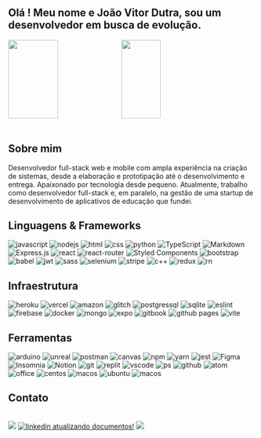 ## Olá ! Meu nome e João Vitor Dutra, sou um desenvolvedor em busca de evolução.

<div>   
     <img width="45%"  height="160em" src="https://github-readme-stats.vercel.app/api?username=odutradev&show_icons=true&theme=dark&include_all_commits=true&count_private=true"/>
     <img width="40%" height="160em" src="https://github-readme-stats.vercel.app/api/top-langs/?username=odutradev&layout=compact&langs_count=7&theme=dark"/>
</div><br>



  
## Sobre mim 

Desenvolvedor full-stack web e mobile com ampla experiência na criação de sistemas, desde a elaboração e prototipação até o desenvolvimento e entrega. Apaixonado por tecnologia desde pequeno. Atualmente, trabalho como desenvolvedor full-stack e, em paralelo, na gestão de uma startup de desenvolvimento de aplicativos de educação que fundei.
  

## Linguagens & Frameworks
![javascript](https://img.shields.io/badge/JavaScript-F7DF1E?style=for-the-badge&logo=javascript&logoColor=black)
![nodejs](https://img.shields.io/badge/node.js-6DA55F?style=for-the-badge&logo=node.js&logoColor=white)
![html](https://img.shields.io/badge/html5-%23E34F26.svg?style=for-the-badge&logo=html5&logoColor=white)
![css](https://img.shields.io/badge/css3-%231572B6.svg?style=for-the-badge&logo=css3&logoColor=white)
![python](https://img.shields.io/badge/python-3670A0?style=for-the-badge&logo=python&logoColor=ffdd54)
![TypeScript](https://img.shields.io/badge/typescript-%23007ACC.svg?style=for-the-badge&logo=typescript&logoColor=white)
![Markdown](https://img.shields.io/badge/markdown-%23000000.svg?style=for-the-badge&logo=markdown&logoColor=white)
![Express.js](https://img.shields.io/badge/express.js-%23404d59.svg?style=for-the-badge&logo=express&logoColor=%2361DAFB)
![react](https://img.shields.io/badge/react-%2320232a.svg?style=for-the-badge&logo=react&logoColor=%2361DAFB)
![react-router](https://img.shields.io/badge/React_Router-CA4245?style=for-the-badge&logo=react-router&logoColor=white)
![Styled Components](https://img.shields.io/badge/styled--components-DB7093?style=for-the-badge&logo=styled-components&logoColor=white)
![bootstrap](https://img.shields.io/badge/Bootstrap-563D7C?style=for-the-badge&logo=bootstrap&logoColor=white)
![babel](https://img.shields.io/badge/Babel-F9DC3E?style=for-the-badge&logo=babel&logoColor=white)
![jwt](https://img.shields.io/badge/JWT-000000?style=for-the-badge&logo=JSON%20web%20tokens&logoColor=white)
![sass](https://img.shields.io/badge/Sass-CC6699?style=for-the-badge&logo=sass&logoColor=white)
![selenium](https://img.shields.io/badge/Selenium-43B02A?style=for-the-badge&logo=Selenium&logoColor=white)
![stripe](https://img.shields.io/badge/Stripe-626CD9?style=for-the-badge&logo=Stripe&logoColor=white)
![c++](https://img.shields.io/badge/C%2B%2B-00599C?style=for-the-badge&logo=c%2B%2B&logoColor=white)
![redux](https://img.shields.io/badge/Redux-593D88?style=for-the-badge&logo=redux&logoColor=white)
![rn](https://img.shields.io/badge/React_Native-20232A?style=for-the-badge&logo=react&logoColor=61DAFB)
  
## Infraestrutura
![heroku](https://img.shields.io/badge/heroku-%23430098.svg?style=for-the-badge&logo=heroku&logoColor=white)
![vercel](https://img.shields.io/badge/Vercel-000000?style=for-the-badge&logo=vercel&logoColor=white)
![amazon](https://img.shields.io/badge/Amazon_AWS-FF9900?style=for-the-badge&logo=amazonaws&logoColor=white)
![glitch](https://img.shields.io/badge/Glitch-2800ff?style=for-the-badge&logo=glitch&logoColor=white)
![postgressql](https://img.shields.io/badge/PostgreSQL-316192?style=for-the-badge&logo=postgresql&logoColor=white)
![sqlite](https://img.shields.io/badge/SQLite-07405E?style=for-the-badge&logo=sqlite&logoColor=white)
![eslint](https://img.shields.io/badge/eslint-3A33D1?style=for-the-badge&logo=eslint&logoColor=white)
![firebase](https://img.shields.io/badge/firebase-%23039BE5.svg?style=for-the-badge&logo=firebase)
![docker](https://img.shields.io/badge/Docker-2CA5E0?style=for-the-badge&logo=docker&logoColor=white)
![mongo](https://img.shields.io/badge/MongoDB-4EA94B?style=for-the-badge&logo=mongodb&logoColor=white)
![expo](https://img.shields.io/badge/Expo-1B1F23?style=for-the-badge&logo=expo&logoColor=white)
![gitbook](https://img.shields.io/badge/GitBook-7B36ED?style=for-the-badge&logo=gitbook&logoColor=white)
![github pages](https://img.shields.io/badge/GitHub%20Pages-222222?style=for-the-badge&logo=GitHub%20Pages&logoColor=white)
![vite](https://img.shields.io/badge/Vite-B73BFE?style=for-the-badge&logo=vite&logoColor=FFD62E)

## Ferramentas
![arduino](https://img.shields.io/badge/Arduino_IDE-00979D?style=for-the-badge&logo=arduino&logoColor=white)
![unreal](https://img.shields.io/badge/-Unreal%20Engine-313131?style=for-the-badge&logo=unreal-engine&logoColor=white)
![postman](https://img.shields.io/badge/Postman-FF6C37?style=for-the-badge&logo=Postman&logoColor=white)
![canvas](https://img.shields.io/badge/Canva-%2300C4CC.svg?&style=for-the-badge&logo=Canva&logoColor=white)
![npm](https://img.shields.io/badge/NPM-%23000000.svg?style=for-the-badge&logo=npm&logoColor=white)
![yarn](https://img.shields.io/badge/yarn-%232C8EBB.svg?style=for-the-badge&logo=yarn&logoColor=white)
![jest](https://img.shields.io/badge/Jest-C21325?style=for-the-badge&logo=jest&logoColor=white)
![Figma](https://img.shields.io/badge/figma-%23F24E1E.svg?style=for-the-badge&logo=figma&logoColor=white)
![Insomnia](https://img.shields.io/badge/Insomnia-black?style=for-the-badge&logo=insomnia&logoColor=5849BE)
![Notion](https://img.shields.io/badge/Notion-%23000000.svg?style=for-the-badge&logo=notion&logoColor=white)
![git](https://img.shields.io/badge/git-%23F05033.svg?style=for-the-badge&logo=git&logoColor=white)
![replit](https://img.shields.io/badge/Repl.it-%230D101E.svg?style=for-the-badge&logo=replit&logoColor=white)
![vscode](https://img.shields.io/badge/Visual%20Studio-5C2D91.svg?style=for-the-badge&logo=visual-studio&logoColor=white)
![ps](https://img.shields.io/badge/adobephotoshop-%2331A8FF.svg?style=for-the-badge&logo=adobephotoshop&logoColor=white)
![github](https://img.shields.io/badge/github-%23121011.svg?style=for-the-badge&logo=github&logoColor=white)
![atom](https://img.shields.io/badge/Atom-66595C?style=for-the-badge&logo=Atom&logoColor=white)
![office](https://img.shields.io/badge/Microsoft_Office-D83B01?style=for-the-badge&logo=microsoft-office&logoColor=white)
![centos](https://img.shields.io/badge/Cent%20OS-262577?style=for-the-badge&logo=CentOS&logoColor=white)
![macos](https://img.shields.io/badge/mac%20os-000000?style=for-the-badge&logo=apple&logoColor=white)
![ubuntu](https://img.shields.io/badge/Ubuntu-E95420?style=for-the-badge&logo=ubuntu&logoColor=white)
![macos](https://img.shields.io/badge/Windows-0078D6?style=for-the-badge&logo=windows&logoColor=white)
![]()

  ## Contato
<div style="display: inline_block"><br>
<a href="mailto:joao.vitornl@gmail.com?subject=Ola tudo bem ? Tenho interesse em seus serviços!"><img src="https://img.shields.io/badge/Gmail-D14836?style=for-the-badge&logo=gmail&logoColor=white"></a>
<a href="https://linkedin.com/in/joãovitordutra/"><img  alt="linkedin atualizando documentos!" src="https://img.shields.io/badge/linkedin-%230077B5.svg?style=for-the-badge&logo=linkedin&logoColor=white"></a> 
<!-- linkedin analisando documentos !-->  
<a href="https://api.whatsapp.com/send?phone=+5531997100959&text=ola%20tudo%20bem%20?%20tenho%20interesse%20em%20seus%20serviços!"><img src="https://img.shields.io/badge/WhatsApp-25D366?style=for-the-badge&logo=whatsapp&logoColor=white"> </a>
          </div>


  

